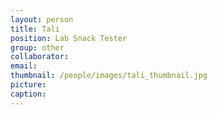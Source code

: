 ```yaml
---
layout: person
title: Tali
position: Lab Snack Tester
group: other
collaborator:
email:
thumbnail: /people/images/tali_thumbnail.jpg
picture:
caption:
---
```

